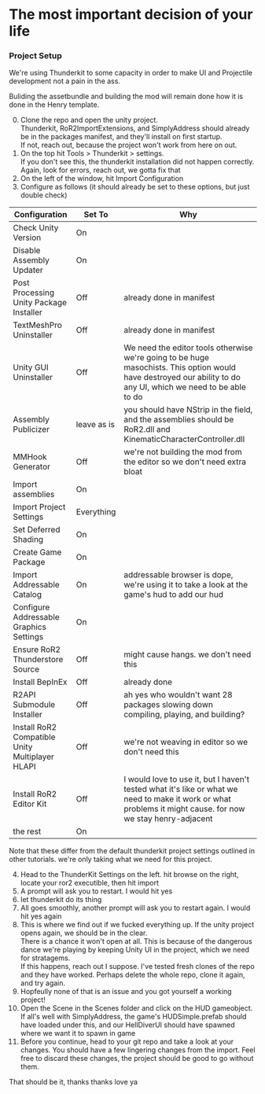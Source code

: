 # The most important decision of your life
### Project Setup
We're using Thunderkit to some capacity in order to make UI and Projectile development not a pain in the ass.

Buliding the assetbundle and building the mod will remain done how it is done in the Henry template.

0. Clone the repo and open the unity project.  
Thunderkit, RoR2ImportExtensions, and SimplyAddress should already be in the packages manifest, and they'll install on first startup.  
If not, reach out, because the project won't work from here on out.
1. On the top hit Tools > Thunderkit > settings.  
If you don't see this, the thunderkit installation did not happen correctly. Again, look for errors, reach out, we gotta fix that
2. On the left of the window, hit Import Configuration
3. Configure as follows (it should already be set to these options, but just double check)

|Configuration | Set To | Why |
|---|-|-----|
|Check Unity Version | On | |
|Disable Assembly Updater | On | |
|Post Processing Unity Package Installer | Off | already done in manifest |
|TextMeshPro Uninstaller | Off | already done in manifest |
|Unity GUI Uninstaller | Off | We need the editor tools otherwise we're going to be huge masochists. This option would have destroyed our ability to do any UI, which we need to be able to do |
|Assembly Publicizer | leave as is | you should have NStrip in the field, and the assemblies should be RoR2.dll and KinematicCharacterController.dll |
|MMHook Generator | Off | we're not building the mod from the editor so we don't need extra bloat |
|Import assemblies | On |  |
|Import Project Settings | Everything |  |
|Set Deferred Shading | On |  |
|Create Game Package | On |  |
|Import Addressable Catalog | On | addressable browser is dope, we're using it to take a look at the game's hud to add our hud |
|Configure Addressable Graphics Settings | On |  |
|Ensure RoR2 Thunderstore Source | Off | might cause hangs. we don't need this |
|Install BepInEx| Off | already done |
|R2API Submodule Installer | Off | ah yes who wouldn't want 28 packages slowing down compiling, playing, and building? |
|Install RoR2 Compatible Unity Multiplayer HLAPI | Off | we're not weaving in editor so we don't need this |
|Install RoR2 Editor Kit | Off | I would love to use it, but I haven't tested what it's like or what we need to make it work or what problems it might cause. for now we stay henry-adjacent |
|the rest | On |  |

Note that these differ from the default thunderkit project settings outlined in other tutorials. we're only taking what we need for this project.

4. Head to the ThunderKit Settings on the left. hit browse on the right, locate your ror2 executible, then hit import
5. A prompt will ask you to restart. I would hit yes
6. let thunderkit do its thing
7. All goes smoothly, another prompt will ask you to restart again. I would hit yes again
8. This is where we find out if we fucked everything up. If the unity project opens again, we should be in the clear.  
There is a chance it won't open at all. This is because of the dangerous dance we're playing by keeping Unity UI in the project, which we need for stratagems.  
If this happens, reach out I suppose. I've tested fresh clones of the repo and they have worked. Perhaps delete the whole repo, clone it again, and try again.
9. Hopfeully none of that is an issue and you got yourself a working project!
10. Open the Scene in the Scenes folder and click on the HUD gameobject. If all's well with SimplyAddress, the game's HUDSimple.prefab should have loaded under this, and our HellDiverUI should have spawned where we want it to spawn in game
11. Before you continue, head to your git repo and take a look at your changes. You should have a few lingering changes from the import. Feel free to discard these changes, the project should be good to go without them.  

That should be it, thanks thanks love ya
